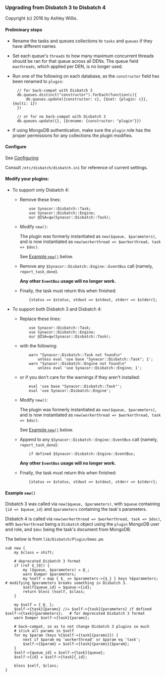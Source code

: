 ### Upgrading from Disbatch 3 to Disbatch 4

Copyright (c) 2016 by Ashley Willis.

#### Preliminary steps

- Rename the tasks and queues collections to `tasks` and `queues` if they have
  different names

- Set each queue's `threads` to how many maximum concurrent threads should be
  ran for that queue across all DENs. The queue field `maxthreads`, which
  applied per DEN, is no longer used.

- Run one of the following on each database, as the `constructor` field has been
  renamed to `plugin`:

        // for back-compat with Disbatch 3
        db.queues.distinct("constructor").forEach(function(c){
            db.queues.update({constructor: c}, {$set: {plugin: c}}, {multi: 1})
        })

        // or for no back-compat with Disbatch 3
        db.queues.update({}, {$rename: {constructor: "plugin"}})

- If using MongoDB authentication, make sure the `plugin` role has the proper
  permissions for any collections the plugin modifies.


#### Configure

See [Configuring](/docs/Configuring.md)

Consult `/etc/disbatch/disbatch.ini` for reference of current settings.


#### Modify your plugins:

- To support only Disbatch 4:
  - Remove these lines:

            use Synacor::Disbatch::Task;
            use Synacor::Disbatch::Engine;
            our @ISA=qw(Synacor::Disbatch::Task);

  - Modify `new()`:

    The plugin was formerly instantiated as `new($queue, $parameters)`, and is
    now instantiated as `new(workerthread => $workerthread, task => $doc)`.

    See [Example `new()`](example-new) below.
  - Remove any `$Synacor::Disbatch::Engine::EventBus` call (namely,
    `report_task_done`).

    **Any other `EventBus` usage will no longer work.**
  - Finally, the task must return this when finished:

            {status => $status, stdout => $stdout, stderr => $stderr};

- To support both Disbatch 3 and Disbatch 4:
  - Replace these lines:

            use Synacor::Disbatch::Task;
            use Synacor::Disbatch::Engine;
            our @ISA=qw(Synacor::Disbatch::Task);

  - with the following:

            warn "Synacor::Disbatch::Task not found\n"
                unless eval 'use base "Synacor::Disbatch::Task"; 1';
            warn "Synacor::Disbatch::Engine not found\n"
                unless eval 'use Synacor::Disbatch::Engine; 1';

  - or if you don't care for the warnings if they aren't installed:

            eval 'use base "Synacor::Disbatch::Task"';
            eval 'use Synacor::Disbatch::Engine';

  - Modify `new()`:

    The plugin was formerly instantiated as `new($queue, $parameters)`, and is
    now instantiated as `new(workerthread => $workerthread, task => $doc)`.

    See [Example `new()`](example-new) below.
  - Append to any `$Synacor::Disbatch::Engine::EventBus` call (namely,
    `report_task_done`):

            if defined $Synacor::Disbatch::Engine::EventBus;

    **Any other `EventBus` usage will no longer work.**
  - Finally, the task must return this when finished:

            {status => $status, stdout => $stdout, stderr => $stderr};

#### Example `new()`

Disbatch 3 was called via `new($queue, $parameters)`, with `$queue` containing
`{id => $queue_id}` and `$parameters` containing the task's parameters.

Disbatch 4 is called via `new(workerthread => $workerthread, task => $doc)`,
with `$workerthread` being a `Disbatch` object using the `plugin` MongoDB user
and role, and `$doc` being the task's document from MongoDB.

The below is from `lib/Disbatch/Plugin/Demo.pm`.

    sub new {
        my $class = shift;

        # deprecated Disbatch 3 format
        if (ref $_[0]) {
            my ($queue, $parameters) = @_;
            warn Dumper $parameters;
            my %self = map { $_ => $parameters->{$_} } keys %$parameters;	# modifying $parameters breaks something in Disbatch 3.
            $self{queue_id} = $queue->{id};
            return bless \%self, $class;
        }

        my $self = { @_ };
        $self->{task}{params} //= $self->{task}{parameters} if defined $self->{task}{parameters};	# for deprecated Disbatch 3 format
        warn Dumper $self->{task}{params};

        # back-compat, so as to not change Disbatch 3 plugins so much
        # stick all params in $self
        for my $param (keys %{$self->{task}{params}}) {
            next if $param eq 'workerthread' or $param eq 'task';
            $self->{$param} = $self->{task}{params}{$param};
        }
        $self->{queue_id} = $self->{task}{queue};
        $self->{id} = $self->{task}{_id};

        bless $self, $class;
    }

